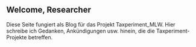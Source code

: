 ## Welcome, Researcher

Diese Seite fungiert als Blog für das Projekt Taxperiment_MLW. Hier schreibe ich Gedanken, Ankündigungen usw. hinein, die die Taxperiment-Projekte betreffen. 
